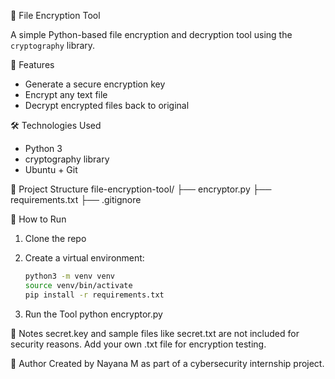 🔐 File Encryption Tool

A simple Python-based file encryption and decryption tool using the `cryptography` library.

🚀 Features
- Generate a secure encryption key
- Encrypt any text file
- Decrypt encrypted files back to original

🛠️ Technologies Used
- Python 3
- cryptography library
- Ubuntu + Git

📂 Project Structure
file-encryption-tool/
├── encryptor.py
├── requirements.txt
├── .gitignore


🧪 How to Run

1. Clone the repo  
2. Create a virtual environment:

   ```bash
   python3 -m venv venv
   source venv/bin/activate
   pip install -r requirements.txt
3. Run the Tool
   python encryptor.py

📝 Notes
secret.key and sample files like secret.txt are not included for security reasons.
Add your own .txt file for encryption testing.

🤝 Author
Created by Nayana M as part of a cybersecurity internship project.
